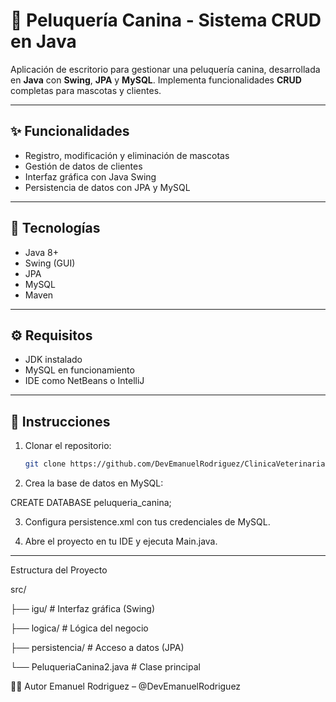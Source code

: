 # 🐶 Peluquería Canina - Sistema CRUD en Java

Aplicación de escritorio para gestionar una peluquería canina, desarrollada en **Java** con **Swing**, **JPA** y **MySQL**. Implementa funcionalidades **CRUD** completas para mascotas y clientes.

---

## ✨ Funcionalidades

- Registro, modificación y eliminación de mascotas
- Gestión de datos de clientes
- Interfaz gráfica con Java Swing
- Persistencia de datos con JPA y MySQL

---

## 🧰 Tecnologías

- Java 8+
- Swing (GUI)
- JPA 
- MySQL
- Maven

---

## ⚙️ Requisitos

- JDK instalado
- MySQL en funcionamiento
- IDE como NetBeans o IntelliJ

---

## 🚀 Instrucciones

1. Clonar el repositorio:
   ```bash
   git clone https://github.com/DevEmanuelRodriguez/ClinicaVeterinaria.git


2. Crea la base de datos en MySQL:

CREATE DATABASE peluqueria_canina;

3. Configura persistence.xml con tus credenciales de MySQL.

4. Abre el proyecto en tu IDE y ejecuta Main.java.


****************************************************************************
Estructura del Proyecto

src/

├── igu/                  # Interfaz gráfica (Swing)

├── logica/               # Lógica del negocio

├── persistencia/         # Acceso a datos (JPA)

└── PeluqueriaCanina2.java  # Clase principal

👨‍💻 Autor
Emanuel Rodriguez – @DevEmanuelRodriguez








